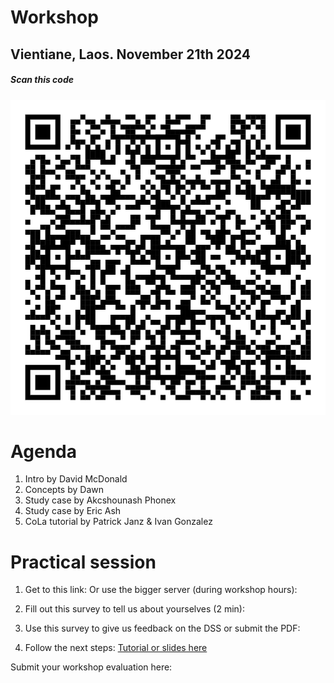 # Workshop
## Vientiane, Laos. November 21th 2024

##### *Scan this code*
![QRcode](https://raw.githubusercontent.com/connectingLandscapes/cola/refs/heads/main/workshops/Vientianie_2024-11-21/qr_Laos.png)


# Agenda

1. Intro by David McDonald
2. Concepts by Dawn
3. Study case by Akcshounash Phonex
4. Study case by Eric Ash
5. CoLa tutorial by Patrick Janz & Ivan Gonzalez

# Practical session

 1. Get to this link: [](http://34.44.31.4:3838/connecting-landscapes/)
    Or use the bigger server (during workshop hours): [](http://34.44.133.188:3838/connecting-landscapes/)

2. Fill out this survey to tell us about yourselves (2 min): [](https://forms.gle/7m112X5GsrjGUuFT9)

3. Use this survey to give us feedback on the DSS or submit the PDF: [](https://forms.gle/RnhJSgLn9R7o3VYV9)

4. Follow the next steps: [Tutorial or slides here](https://docs.google.com/presentation/d/18iNtXGxe_NAlaNdxGC9xb_OBJrwRIzXI/edit?usp=sharing&ouid=103068293807996405041&rtpof=true&sd=true)

Submit your workshop evaluation here: [](https://forms.gle/5i9tgQL1H5AeBMcT7)

